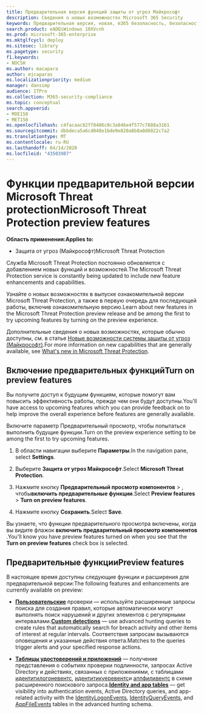 ```yaml
---
title: Предварительная версия функций защиты от угроз Майкрософт
description: Сведения о новых возможностях Microsoft 365 Security
keywords: Предварительная версия, новая, m365 безопасность, безопасность, 365, возможности
search.product: eADQiWindows 10XVcnh
ms.prod: microsoft-365-enterprise
ms.mktglfcycl: deploy
ms.sitesec: library
ms.pagetype: security
f1.keywords:
- NOCSH
ms.author: macapara
author: mjcaparas
ms.localizationpriority: medium
manager: dansimp
audience: ITPro
ms.collection: M365-security-compliance
ms.topic: conceptual
search.appverid:
- MOE150
- MET150
ms.openlocfilehash: c4facaac82ff8486c0c3a846e4f577c7888a3161
ms.sourcegitcommit: dbbdeca5a6cd048e1bde9e820a8b8a0d6022c7a2
ms.translationtype: MT
ms.contentlocale: ru-RU
ms.lasthandoff: 04/14/2020
ms.locfileid: "43503987"
---
```

# <a name="microsoft-threat-protection-preview-features"></a><span data-ttu-id="9eeed-104">Функции предварительной версии Microsoft Threat protection</span><span class="sxs-lookup"><span data-stu-id="9eeed-104">Microsoft Threat Protection preview features</span></span>

<span data-ttu-id="9eeed-105">**Область применения:**</span><span class="sxs-lookup"><span data-stu-id="9eeed-105">**Applies to:**</span></span>
- <span data-ttu-id="9eeed-106">Защита от угроз (Майкрософт)</span><span class="sxs-lookup"><span data-stu-id="9eeed-106">Microsoft Threat Protection</span></span>


<span data-ttu-id="9eeed-107">Служба Microsoft Threat Protection постоянно обновляется с добавлением новых функций и возможностей.</span><span class="sxs-lookup"><span data-stu-id="9eeed-107">The Microsoft Threat Protection service is constantly being updated to include new feature enhancements and capabilities.</span></span>

<span data-ttu-id="9eeed-108">Узнайте о новых возможностях в выпуске ознакомительной версии Microsoft Threat Protection, а также в первую очередь для последующей работы, включив ознакомительную версию.</span><span class="sxs-lookup"><span data-stu-id="9eeed-108">Learn about new features in the Microsoft Threat Protection preview release and be among the first to try upcoming features by turning on the preview experience.</span></span>

<span data-ttu-id="9eeed-109">Дополнительные сведения о новых возможностях, которые обычно доступны, см. в статье [Новые возможности системы защиты от угроз (Майкрософт)](whats-new.md).</span><span class="sxs-lookup"><span data-stu-id="9eeed-109">For more information on new capabilities that are generally available, see [What's new in Microsoft Threat Protection](whats-new.md).</span></span>

## <a name="turn-on-preview-features"></a><span data-ttu-id="9eeed-110">Включение предварительных функций</span><span class="sxs-lookup"><span data-stu-id="9eeed-110">Turn on preview features</span></span>
<span data-ttu-id="9eeed-111">Вы получите доступ к будущим функциям, которые помогут вам повысить эффективность работы, прежде чем они будут доступны.</span><span class="sxs-lookup"><span data-stu-id="9eeed-111">You'll have access to upcoming features which you can provide feedback on to help improve the overall experience before features are generally available.</span></span>

<span data-ttu-id="9eeed-112">Включите параметр Предварительный просмотр, чтобы попытаться выполнить будущие функции.</span><span class="sxs-lookup"><span data-stu-id="9eeed-112">Turn on the preview experience setting to be among the first to try upcoming features.</span></span>

1. <span data-ttu-id="9eeed-113">В области навигации выберите **Параметры**.</span><span class="sxs-lookup"><span data-stu-id="9eeed-113">In the navigation pane, select **Settings**.</span></span>

2. <span data-ttu-id="9eeed-114">Выберите **Защита от угроз Майкрософт**.</span><span class="sxs-lookup"><span data-stu-id="9eeed-114">Select **Microsoft Threat Protection**.</span></span>


3. <span data-ttu-id="9eeed-115">Нажмите кнопку **Предварительный просмотр компонентов** > , чтобы**включить предварительные функции**.</span><span class="sxs-lookup"><span data-stu-id="9eeed-115">Select **Preview features** > **Turn on preview features**.</span></span> 

3. <span data-ttu-id="9eeed-116">Нажмите кнопку **Сохранить**.</span><span class="sxs-lookup"><span data-stu-id="9eeed-116">Select **Save**.</span></span>

<span data-ttu-id="9eeed-117">Вы узнаете, что функции предварительного просмотра включены, когда вы видите флажок **включить предварительный просмотр компонентов** .</span><span class="sxs-lookup"><span data-stu-id="9eeed-117">You'll know you have preview features turned on when you see that the **Turn on preview features** check box is selected.</span></span> 

## <a name="preview-features"></a><span data-ttu-id="9eeed-118">Предварительные функции</span><span class="sxs-lookup"><span data-stu-id="9eeed-118">Preview features</span></span>
<span data-ttu-id="9eeed-119">В настоящее время доступны следующие функции и расширения для предварительной версии:</span><span class="sxs-lookup"><span data-stu-id="9eeed-119">The following features and enhancements are currently available on preview:</span></span>

- <span data-ttu-id="9eeed-120">**[Пользовательские](custom-detections-overview.md)** проверки — используйте расширенные запросы поиска для создания правил, которые автоматически могут выполнять поиск нарушений и других элементов с регулярными интервалами.</span><span class="sxs-lookup"><span data-stu-id="9eeed-120">**[Custom detections](custom-detections-overview.md)** — use advanced hunting queries to create rules that automatically search for breach activity and other items of interest at regular intervals.</span></span> <span data-ttu-id="9eeed-121">Соответствия запросам вызываются оповещения и указанные действия ответа.</span><span class="sxs-lookup"><span data-stu-id="9eeed-121">Matches to the queries trigger alerts and your specified response actions.</span></span>

- <span data-ttu-id="9eeed-122">**[Таблицы удостоверений и приложений](advanced-hunting-schema-tables.md)** — получение представления о событиях проверки подлинности, запросах Active Directory и действиях, связанных с приложениями, с таблицами [идентитилогоневентс](advanced-hunting-identitylogonevents-table.md), [идентитикуеревентс](advanced-hunting-identityqueryevents-table.md)и [аппфиливентс](advanced-hunting-appfileevents-table.md) в схеме расширенного поискового запроса.</span><span class="sxs-lookup"><span data-stu-id="9eeed-122">**[Identity and app tables](advanced-hunting-schema-tables.md)** — get visibility into authentication events, Active Directory queries, and app-related activity with the [IdentityLogonEvents](advanced-hunting-identitylogonevents-table.md), [IdentityQueryEvents](advanced-hunting-identityqueryevents-table.md), and [AppFileEvents](advanced-hunting-appfileevents-table.md) tables in the advanced hunting schema.</span></span>
